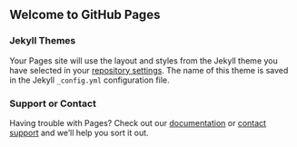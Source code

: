 ## Welcome to GitHub Pages



### Jekyll Themes

Your Pages site will use the layout and styles from the Jekyll theme you have selected in your [repository settings](https://github.com/tawatchai03/popupmodal/settings/pages). The name of this theme is saved in the Jekyll `_config.yml` configuration file.

### Support or Contact

Having trouble with Pages? Check out our [documentation](https://docs.github.com/categories/github-pages-basics/) or [contact support](https://support.github.com/contact) and we’ll help you sort it out.
